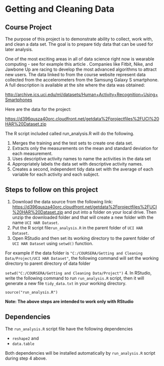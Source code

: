 # Getting and Cleaning Data

## Course Project

The purpose of this project is to demonstrate ability to collect, work with, and clean a data set. The goal is to prepare tidy data that can be used for later analysis.

One of the most exciting areas in all of data science right now is wearable computing - see for example this article . Companies like Fitbit, Nike, and Jawbone Up are racing to develop the most advanced algorithms to attract new users. The data linked to from the course website represent data collected from the accelerometers from the Samsung Galaxy S smartphone. A full description is available at the site where the data was obtained: 

http://archive.ics.uci.edu/ml/datasets/Human+Activity+Recognition+Using+Smartphones 

Here are the data for the project: 

https://d396qusza40orc.cloudfront.net/getdata%2Fprojectfiles%2FUCI%20HAR%20Dataset.zip 


The R script included called run_analysis.R will do the following. 

1. Merges the training and the test sets to create one data set.
2. Extracts only the measurements on the mean and standard deviation for each measurement.
3. Uses descriptive activity names to name the activities in the data set
4. Appropriately labels the data set with descriptive activity names.
5. Creates a second, independent tidy data set with the average of each variable for each activity and each subject.


## Steps to follow on this project 

1. Download the data source from the following link:
  https://d396qusza40orc.cloudfront.net/getdata%2Fprojectfiles%2FUCI%20HAR%20Dataset.zip
  and put into a folder on your local drive. Then unzip the downloaded folder and that will create a new folder with the name ```UCI HAR Dataset```.
2. Put the R script file```run_analysis.R``` in the parent folder of ```UCI HAR Dataset```.
3. Open RStudio and then set its working directory to the parent folder of ```UCI HAR Dataset``` using ```setwd()``` function.

  For example if the data folder is ```"C:/COURSERA/Getting and Cleaning Data/Project/UCI HAR Dataset"```, the following command will set the working directory to parent directory of data folder
  
  ```setwd("C:/COURSERA/Getting and Cleaning Data/Project")```
4. In RStudio, write the following command to run ```run_analysis.R``` script, then it will generate a new file ```tidy_data.txt``` in your working directory.
  
  ```source("run_analysis.R")``` 



__Note: The above steps are intended to work only with RStudio__

## Dependencies

The ```run_analysis.R``` script file have the following dependencies
-  ```reshape2``` and
-  ```data.table```

Both dependencies will be installed automatically by ```run_analysis.R``` script during step 4 above. 



